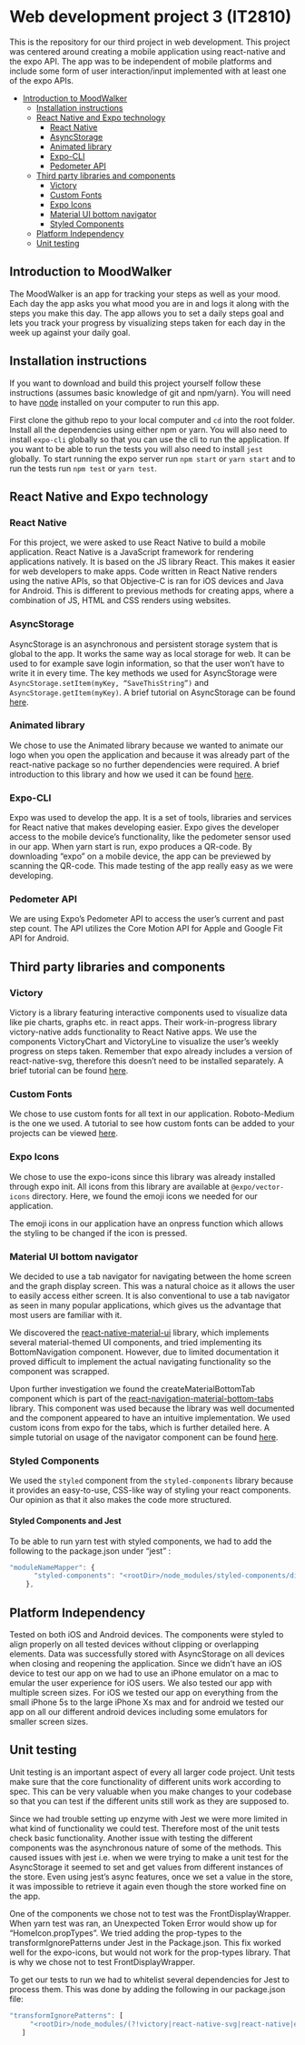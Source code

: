 # Web development project 3 (IT2810)
This is the repository for our third project in web development. This project was centered around creating a mobile application using
react-native and the expo API. The app was to be independent of mobile platforms and include some form of user interaction/input
implemented with at least one of the expo APIs.

- [Introduction to MoodWalker](#introduction-to-moodwalker)
  - [Installation instructions](#installation-instructions)
  - [React Native and Expo technology](#react-native-and-expo-technology)
    - [React Native](#react-native)
    - [AsyncStorage](#asyncstorage)
    - [Animated library](#animated-library)
    - [Expo-CLI](#expo-cli)
    - [Pedometer API](#pedometer-api)
  - [Third party libraries and components](#third-party-libraries-and-components)
    - [Victory](#victory)
    - [Custom Fonts](#custom-fonts)
    - [Expo Icons](#expo-icons)
    - [Material UI bottom navigator](#material-ui-bottom-navigator)
    - [Styled Components](#styled-components)
  - [Platform Independency](#platform-independency)
  - [Unit testing](#unit-testing)


## Introduction to MoodWalker
The MoodWalker is an app for tracking your steps as well as your mood. Each day the app asks you what mood you are in and logs it along with the steps you make this day. The app allows you to set a daily steps goal and lets you track your progress by visualizing steps taken for each day in the week up against your daily goal.

## Installation instructions
If you want to download and build this project yourself follow these instructions (assumes basic knowledge of git and npm/yarn).
You will need to have [node](https://nodejs.org/en/download/) installed on your computer to run this app.

First clone the github repo to your local computer and `cd` into the root folder. Install all the dependencies using either npm or yarn.
You will also need to install `expo-cli` globally so that you can use the cli to run the application. If you want to be able to run the
tests you will also need to install `jest` globally. To start running the expo server run `npm start` or `yarn start` and to run the tests
run `npm test` or `yarn test`.

## React Native and Expo technology

### React Native
For this project, we were asked to use React Native to build a mobile application. React Native is a JavaScript framework for rendering applications natively. It is based on the JS library React. This makes it easier for web developers to make apps. Code written in React Native renders using the native APIs, so that Objective-C is ran for iOS devices and Java for Android. This is different to previous methods for creating apps, where a combination of JS, HTML and CSS renders using websites.

### AsyncStorage
AsyncStorage is an asynchronous and persistent storage system that is global to the app. It works the same way as local storage for web. It can be used to for example save login information, so that the user won’t have to write it in every time.
The key methods we used for AsyncStorage were `AsyncStorage.setItem(myKey, “SaveThisString”)` and `AsyncStorage.getItem(myKey)`. A brief tutorial on AsyncStorage can be found [here](../tutorials/asyncstorageTutorial.md/).

### Animated library
We chose to use the Animated library because we wanted to animate our logo when you open the application and because it was already part of the react-native package so no further dependencies were required. A brief introduction to this library and how we used it can be found [here](../tutorials/animatedLibrary.md).

### Expo-CLI
Expo was used to develop the app. It is a set of tools, libraries and services for React native that makes developing easier. Expo gives the developer access to the mobile device’s functionality, like the pedometer sensor used in our app. When yarn start is run, expo produces a QR-code. By downloading “expo” on a mobile device, the app can be previewed by scanning the QR-code. This made testing of the app really easy as we were developing.

### Pedometer API
We are using Expo’s Pedometer API to access the user’s current and past step count. The API utilizes the Core Motion API for Apple and Google Fit API for Android. 

## Third party libraries and components

### Victory
Victory is a library featuring interactive components used to visualize data like pie charts, graphs etc. in react apps. Their work-in-progress library victory-native adds functionality to React Native apps. We use the components VictoryChart and VictoryLine to visualize the user’s weekly progress on steps taken. Remember that expo already includes a version of react-native-svg, therefore this doesn’t need to be installed separately. A brief tutorial can be found [here](../tutorials/victoryTutorial.md/).

### Custom Fonts
We chose to use custom fonts for all text in our application. Roboto-Medium is the one we used. A tutorial to see how custom fonts can be added to your projects can be viewed [here](../tutorials/CustomFonts.md).

### Expo Icons
We chose to use the expo-icons since this library was already installed through expo init. All icons from this library are available at `@expo/vector-icons` directory. Here, we found the emoji icons we needed for our application.

The emoji icons in our application have an onpress function which allows the styling to be changed if the icon is pressed.

### Material UI bottom navigator
We decided to use a tab navigator for navigating between the home screen and the graph display screen. This was a natural choice as it allows the user to easily access either screen. It is also conventional to use a tab navigator as seen in many popular applications, which gives us the advantage that most users are familiar with it.

We discovered the [react-native-material-ui](https://github.com/xotahal/react-native-material-ui) library, which implements several material-themed UI components, and tried implementing its BottomNavigation component. However, due to limited documentation it proved difficult to implement the actual navigating functionality so the component was scrapped. 

Upon further investigation we found the createMaterialBottomTab component which is part of the [react-navigation-material-bottom-tabs](https://reactnavigation.org/docs/en/material-bottom-tab-navigator.html) library. This component was used because the library was well documented and the component appeared to have an intuitive implementation. We used custom icons from expo for the tabs, which is further detailed here. A simple tutorial on usage of the navigator component can be found [here](../tutorials/bottomNavigator.md).

### Styled Components
We used the `styled` component from the `styled-components` library because it provides an easy-to-use, CSS-like way of styling your react components. Our opinion as that it also makes the code more structured. 

#### Styled Components and Jest 
To be able to run yarn test with styled components, we had to add the following to the package.json under “jest” : 
```javascript
"moduleNameMapper": {
      "styled-components": "<rootDir>/node_modules/styled-components/dist/styled-components.native.cjs.js"
    },
```

## Platform Independency
Tested on both iOS and Android devices. The components were styled to align properly on all tested devices without clipping or overlapping elements. Data was successfully stored with AsyncStorage on all devices when closing and reopening the application. Since we didn’t have an iOS device to test our app on we had to use an iPhone emulator on a mac to emular the user experience for iOS users. We also tested our app with multiple screen sizes. For iOS we tested our app on everything from the small iPhone 5s to the large iPhone Xs max and for android we tested our app on all our different android devices including some emulators for smaller screen sizes.

## Unit testing
Unit testing is an important aspect of every all larger code project. Unit tests make sure that the core functionality of different units work according to spec. This can be very valuable when you make changes to your codebase so that you can test if the different units still work as they are supposed to.

Since we had trouble setting up enzyme with Jest we were more limited in what kind of functionality we could test. Therefore most of the unit tests check basic functionality. Another issue with testing the different components was the asynchronous nature of some of the methods. This caused issues with jest i.e. when we were trying to make a unit test for the AsyncStorage it seemed to set and get values from different instances of the store. Even using jest’s async features, once we set a value in the store, it was impossible to retrieve it again even though the store worked fine on the app.

One of the components we chose not to test was the FrontDisplayWrapper. When yarn test was ran, an Unexpected Token Error would show up for “HomeIcon.propTypes”. We tried adding the prop-types to the transformIgnorePatterns under Jest in the Package.json. This fix worked well for the expo-icons, but would not work for the prop-types library. That is why we chose not to test FrontDisplayWrapper.

To get our tests to run we had to whitelist several dependencies for Jest to process them. This was done by adding the following in our package.json file:
```javascript
"transformIgnorePatterns": [
     "<rootDir>/node_modules/(?!victory|react-native-svg|react-native|expo-react-native-adapter|expo|@expo/vector-icons|prop-types)"
   ]
```
